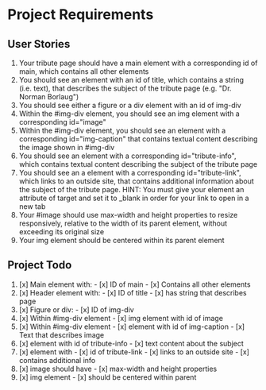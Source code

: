 # Project Requirements

## User Stories

1. Your tribute page should have a main element with a corresponding id of main, which contains all other elements
2. You should see an element with an id of title, which contains a string (i.e. text), that describes the subject of the tribute page (e.g. "Dr. Norman Borlaug")
3. You should see either a figure or a div element with an id of img-div
4. Within the #img-div element, you should see an img element with a corresponding id="image"
5. Within the #img-div element, you should see an element with a corresponding id="img-caption" that contains textual content describing the image shown in #img-div
6. You should see an element with a corresponding id="tribute-info", which contains textual content describing the subject of the tribute page
7. You should see an a element with a corresponding id="tribute-link", which links to an outside site, that contains additional information about the subject of the tribute page. HINT: You must give your element an attribute of target and set it to _blank in order for your link to open in a new tab
8. Your #image should use max-width and height properties to resize responsively, relative to the width of its parent element, without exceeding its original size
9. Your img element should be centered within its parent element

## Project Todo

  1. [x] Main element with:
    - [x] ID of main
    - [x] Contains all other elements
  2. [x] Header element with:
    - [x] ID of title
    - [x] has string that describes page
  3. [x] Figure or div:
    - [x] ID of img-div
  4. [x] Within #img-div element
    - [x] img element with id of image
  5. [x] Within #img-div element
    - [x] element with id of img-caption
    - [x] Text that describes image
  6. [x] element with id of tribute-info
    - [x] text content about the subject
  7. [x] element with
    - [x] id of tribute-link
    - [x] links to an outside site
    - [x] contains additional info
  8. [x] image should have
    - [x] max-width and height properties
  9. [x] img element
    - [x] should be centered within parent
